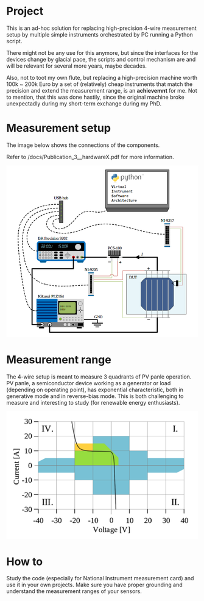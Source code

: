 # Project 

This is an ad-hoc solution for replacing high-precision 4-wire measurement setup by multiple simple instruments orchestrated by PC running a Python script.

There might not be any use for this anymore, but since the interfaces for the devices change by glacial pace, the scripts and control mechanism are and will be relevant for several more years, maybe decades.

Also, not to toot my own flute, but replacing a high-precision machine worth 100k ~ 200k Euro by a set of (relatively) cheap instruments that match the precision and extend the measurement range, is an **achievemnt** for me. Not to mention, that this was done hastily, since the original machine broke unexpectadly during my short-term exchange during my PhD.


# Measurement setup

The image below shows the connections of the components.

Refer to /docs/Publication_3__hardwareX.pdf for more information.

![measurement-setup](/images/setup.png "Illustration of interconnected components of the 4-wire measurement setup.")


# Measurement range

The 4-wire setup is meant to measure 3 quadrants of PV panle operation. PV panle, a semiconductor device working as a generator or load (depending on operating point), has exponential characteristic, both in generative mode and in reverse-bias mode. This is both challenging to measure and interesting to study (for renewable energy enthusiasts).

![measurement-range](/images/meas_range.png "Measurement range of the 4-wire measurement setup (green & yellow) over-layed by PV panel characteristic (black line) on top of measurement range of Keithley 2651A (blue).")


# How to

Study the code (especially for National Instrument measurement card) and use it in your own projects. Make sure you have proper grounding and understand the measurement ranges of your sensors.
